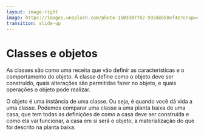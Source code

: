 ```yaml
---
layout: image-right
image: https://images.unsplash.com/photo-1503387762-592deb58ef4e?crop=entropy&cs=tinysrgb&fit=max&fm=jpg&ixid=Mnw0MDk4NDh8MHwxfGFsbHx8fHx8fHx8fDE2NzgxMjIyODM&ixlib=rb-4.0.3&q=80&w=1080
transition: slide-up
---
```


# Classes e objetos

<div>

As classes são como uma receita que vão definir as características e o comportamento do objeto. A classe define como o objeto deve ser construído, quais alterações são permitidas fazer no objeto, e quais operações o objeto pode realizar.

O objeto é uma instãncia de uma classe. Ou seja, é quando você dá vida a uma classe. Podemos comparar uma classe a uma planta baixa de uma casa, que tem todas as definições de como a casa deve ser construída e como ela vai funcionar, a casa em si será o objeto, a materialização do que foi descrito na planta baixa.

</div>